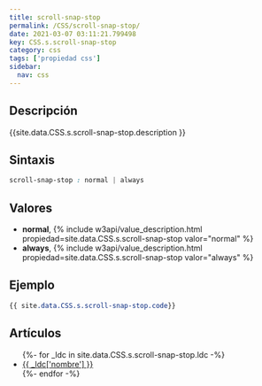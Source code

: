 ```yaml
---
title: scroll-snap-stop
permalink: /CSS/scroll-snap-stop/
date: 2021-03-07 03:11:21.799498
key: CSS.s.scroll-snap-stop
category: css
tags: ['propiedad css']
sidebar: 
  nav: css
---
```


## Descripción
{{site.data.CSS.s.scroll-snap-stop.description }}

## Sintaxis
~~~css
scroll-snap-stop : normal | always
~~~

## Valores
* **normal**,  {% include w3api/value_description.html propiedad=site.data.CSS.s.scroll-snap-stop valor="normal" %}
* **always**,  {% include w3api/value_description.html propiedad=site.data.CSS.s.scroll-snap-stop valor="always" %}

## Ejemplo
~~~css
{{ site.data.CSS.s.scroll-snap-stop.code}}
~~~

## Artículos
<ul>
{%- for _ldc in site.data.CSS.s.scroll-snap-stop.ldc -%}
   <li>
       <a href="{{_ldc['url'] }}">{{ _ldc['nombre'] }}</a>
   </li>
{%- endfor -%}
</ul>
